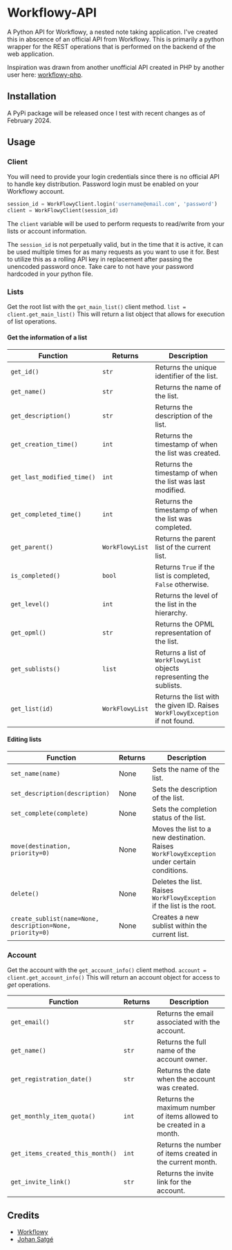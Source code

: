 # Workflowy-API
A Python API for Workflowy, a nested note taking application. I've created this in abscence of an official API from Workflowy. This is primarily a python wrapper for the REST operations that is performed on the backend of the web application. 

Inspiration was drawn from another unofficial API created in PHP by another user here: [workflowy-php](https://github.com/johansatge/workflowy-php).

## Installation
A PyPi package will be released once I test with recent changes as of February 2024.

## Usage
### Client
You will need to provide your login credentials since there is no official API to handle key distribution. Password login must be enabled on your Workflowy account.
```python
session_id = WorkFlowyClient.login('username@email.com', 'password')
client = WorkFlowyClient(session_id)
```
The `client` variable will be used to perform requests to read/write from your lists or account information.

The `session_id` is not perpetually valid, but in the time that it is active, it can be used multiple times for as many requests as you want to use it for. Best to utilize this as a rolling API key in replacement after passing the unencoded password once. Take care to not have your password hardcoded in your python file.

### Lists
Get the root list with the `get_main_list()` client method. 
```list = client.get_main_list()```
This will return a list object that allows for execution of list operations.

#### Get the information of a list

| Function | Returns | Description |
| --- | --- | --- |
| `get_id()` | `str` | Returns the unique identifier of the list. |
| `get_name()` | `str` | Returns the name of the list. |
| `get_description()` | `str` | Returns the description of the list. |
| `get_creation_time()` | `int` | Returns the timestamp of when the list was created. |
| `get_last_modified_time()` | `int` | Returns the timestamp of when the list was last modified. |
| `get_completed_time()` | `int` | Returns the timestamp of when the list was completed. |
| `get_parent()` | `WorkFlowyList` | Returns the parent list of the current list. |
| `is_completed()` | `bool` | Returns `True` if the list is completed, `False` otherwise. |
| `get_level()` | `int` | Returns the level of the list in the hierarchy. |
| `get_opml()` | `str` | Returns the OPML representation of the list. |
| `get_sublists()` | `list` | Returns a list of `WorkFlowyList` objects representing the sublists. |
| `get_list(id)` | `WorkFlowyList` | Returns the list with the given ID. Raises `WorkFlowyException` if not found. |

#### Editing lists

| Function | Returns | Description |
| --- | --- | --- |
| `set_name(name)` | None | Sets the name of the list. |
| `set_description(description)` | None | Sets the description of the list. |
| `set_complete(complete)` | None | Sets the completion status of the list. |
| `move(destination, priority=0)` | None | Moves the list to a new destination. Raises `WorkFlowyException` under certain conditions. |
| `delete()` | None | Deletes the list. Raises `WorkFlowyException` if the list is the root. |
| `create_sublist(name=None, description=None, priority=0)` | None | Creates a new sublist within the current list. |

### Account
Get the account with the `get_account_info()` client method.
`account = client.get_account_info()`
This will return an account object for access to _get_ operations.

| Function | Returns | Description |
| --- | --- | --- |
| `get_email()` | `str` | Returns the email associated with the account. |
| `get_name()` | `str` | Returns the full name of the account owner. |
| `get_registration_date()` | `str` | Returns the date when the account was created. |
| `get_monthly_item_quota()` | `int` | Returns the maximum number of items allowed to be created in a month. |
| `get_items_created_this_month()` | `int` | Returns the number of items created in the current month. |
| `get_invite_link()` | `str` | Returns the invite link for the account. |

## Credits
- [Workflowy](https://workflowy.com/)
- [Johan Satgé](https://github.com/johansatge)
